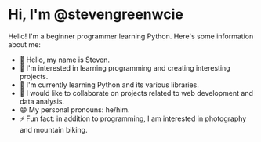 # Hi, I'm @stevengreenwcie

Hello! I'm a beginner programmer learning Python. Here's some information about me:

- 👋 Hello, my name is Steven.
- 👀 I'm interested in learning programming and creating interesting projects.
- 🌱 I'm currently learning Python and its various libraries.
- 💞️ I would like to collaborate on projects related to web development and data analysis.
- 😄 My personal pronouns: he/him.
- ⚡ Fun fact: in addition to programming, I am interested in photography and mountain biking.
